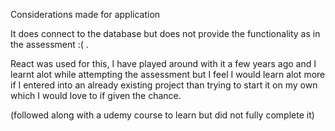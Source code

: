 Considerations made for application

It does connect to the database but does not provide the functionality as in the assessment :( .

React was used for this, I have played around with it a few years ago and I learnt alot while attempting the assessment but I feel I would learn alot more if I entered into an already existing project than trying to start it on my own which I would love to if given the chance.

(followed along with a udemy course to learn but did not fully complete it)
